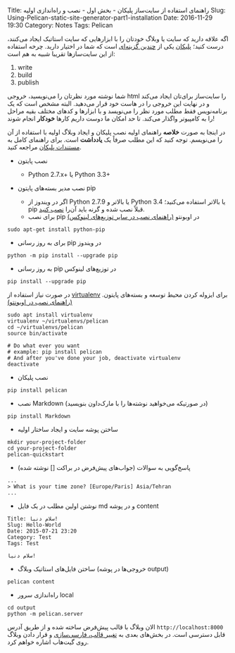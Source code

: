 Title: راهنمای استفاده از سایت‌ساز پلیکان - بخش اول - نصب و راه‌اندازی اولیه
Slug: Using-Pelican-static-site-generator-part1-installation
Date: 2016-11-29 19:30
Category: Notes
Tags: Pelican

اگه علاقه دارید که سایت یا وبلاگ خودتان را با ابزارهایی که سایت استاتیک ایجاد می‌کنند، درست کنید؛ [پلیکان][پلیکان] یکی از [چندین گزینه‌ای](https://www.staticgen.com/) است که شما در اختیار دارید. چرخه استفاده از این سایت‌سازها تقریبا شبیه به هم است:

1. write
2. build
3. publish

شما نوشته مورد نظرتان را می‌نویسید، خروجی html را سایت‌ساز برای‌تان ایجاد می‌کند و در نهایت این خروجی را در هاست خود قرار می‌دهید. البته مشخص است که یک برنامه‌نویس فقط مطلب مورد نظر را می‌نویسد و با ابزارها و کدهای مختلف بقیه مراحل را به کامپیوتر واگذار می‌کند. تا حد امکان ما دوست داریم کارها **خودکار** انجام شوند!

در اینجا به صورت **خلاصه** راهنمای اولیه نصب پلیکان و ایجاد وبلاگ اولیه با استفاده از آن را می‌نویسم. توجه کنید که این مطلب صرفاً یک **یادداشت** است. برای راهنمای کامل به [مستندات پلیکان][مستندات پلیکان] مراجعه کنید.

* نصب پایتون
    *  Python 2.7.x+ یا Python 3.3+

* نصب مدیر بسته‌های پایتون pip
  * اگر در ویندوز از Python 2.7.9 یا بالاتر و Python 3.4 یا بالاتر استفاده می‌کنید؛ pip قبلاً نصب شده و گرنه باید آن‌را [نصب کنید](https://pip.pypa.io/en/stable/installing.html).
  * برای نصب pip در اوبونتو [(راهنمای نصب در سایر توزیع‌های لینوکس)](https://packaging.python.org/guides/installing-using-linux-tools/#installing-pip-setuptools-wheel-with-linux-package-managers)
```
sudo apt-get install python-pip
```

* برای به روز رسانی pip در ویندوز
```
python -m pip install --upgrade pip
```

* به روز رسانی pip در توزیع‌های لینوکس
```
pip install --upgrade pip
```

 در صورت نیاز استفاده از [virtualenv](https://virtualenv.pypa.io/en/stable/userguide/) برای ایزوله کردن محیط توسعه و بسته‌های پایتون. [(راهنمای نصب در اوبونتو)](https://askubuntu.com/questions/244641/how-to-set-up-and-use-a-virtual-python-environment-in-ubuntu)
```
sudo apt install virtualenv
virtualenv ~/virtualenvs/pelican
cd ~/virtualenvs/pelican
source bin/activate

# Do what ever you want
# example: pip install pelican
# And after you've done your job, deactivate virtualenv
deactivate
```

* نصب پلیکان
```
pip install pelican
```

* نصب Markdown‌ (در صورتیکه می‌خواهید نوشته‌ها را با مارک‌داون بنویسید)
```
pip install Markdown
```

* ساختن پوشه سایت و ایجاد ساختار اولیه
```
mkdir your-project-folder
cd your-project-folder
pelican-quickstart
```
* پاسخ‌گویی به سوالات (جواب‌های پیش‌فرض در براکت [] نوشته شده)
```
...
> What is your time zone? [Europe/Paris] Asia/Tehran
...
```

* نوشتن اولین مطلب در یک فایل md و در پوشه content
```
Title: سلام دنیا!
Slug: Hello-World
Date: 2015-07-21 23:20
Category: Test
Tags: Test

سلام دنیا!
```

* ساختن فایل‌های استاتیک وبلاگ (خروجی‌ها در پوشه output)
```
pelican content
```

* راه‌اندازی سرور local
```
cd output
python -m pelican.server
```


الان وبلاگ با قالب پیش‌فرض ساخته شده و از طریق آدرس `http://localhost:8000` قابل دسترسی است. در بخش‌های بعدی به [تغییر قالب، فارسی‌سازی](http://daftar.ziaa.ir/posts/2016/12/Using-Pelican-static-site-generator-part2-changing-theme-converting-dates-to-Jalali) و قرار دادن وبلاگ روی گیت‌هاب اشاره خواهم کرد.

[پلیکان]: http://getpelican.com
[مستندات پلیکان]:http://docs.getpelican.com
